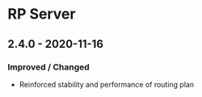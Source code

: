 # RP Server

## 2.4.0 - 2020-11-16

### Improved / Changed

* Reinforced stability and performance of routing plan

### 

